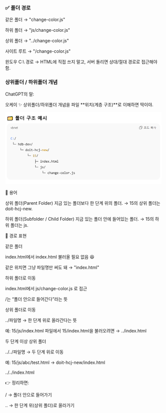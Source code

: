 ### ✅ 폴더 경로

같은 폴더 → "change-color.js"

하위 폴더 → "js/change-color.js"

상위 폴더 → "../change-color.js"

사이트 루트 → "/change-color.js"

윈도우 C:\ 경로 → HTML에 직접 쓰지 말고, 서버 돌리면 상대/절대 경로로 접근해야 함.

### 상위폴더 / 하위폴더 개념

ChatGPT의 말:

오케이 ✨ 상위폴더/하위폴더 개념을 파일 **위치(계층 구조)**로 이해하면 딱이야.

![alt text](image.png)

📌 용어

상위 폴더(Parent Folder)
지금 있는 폴더보다 한 단계 위의 폴더.
→ 15의 상위 폴더는 doit-hcj-new.

하위 폴더(Subfolder / Child Folder)
지금 있는 폴더 안에 들어있는 폴더.
→ 15의 하위 폴더는 js.

📌 경로 표현

같은 폴더

index.html에서 index.html 불러올 필요 없음 😆

같은 위치면 그냥 파일명만 써도 돼 → "index.html"

하위 폴더로 이동

index.html에서 js/change-color.js 로 접근

/는 “폴더 안으로 들어간다”라는 뜻

상위 폴더로 이동

../파일명 → 한 단계 위로 올라간다는 뜻

예: 15/js/index.html 파일에서 15/index.html을 불러오려면 → ../index.html

두 단계 이상 상위 폴더

../../파일명 → 두 단계 위로 이동

예: 15/js/abc/test.html → doit-hcj-new/index.html

../../index.html


👉 정리하면:

/ → 폴더 안으로 들어가기

.. → 한 단계 위(상위 폴더)로 올라가기